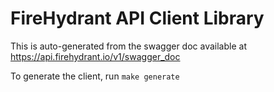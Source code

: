 # FireHydrant API Client Library

This is auto-generated from the swagger doc available at https://api.firehydrant.io/v1/swagger_doc

To generate the client, run `make generate`
